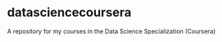 datasciencecoursera
===================

A repository for my courses in the Data Science Specialization (Coursera)
